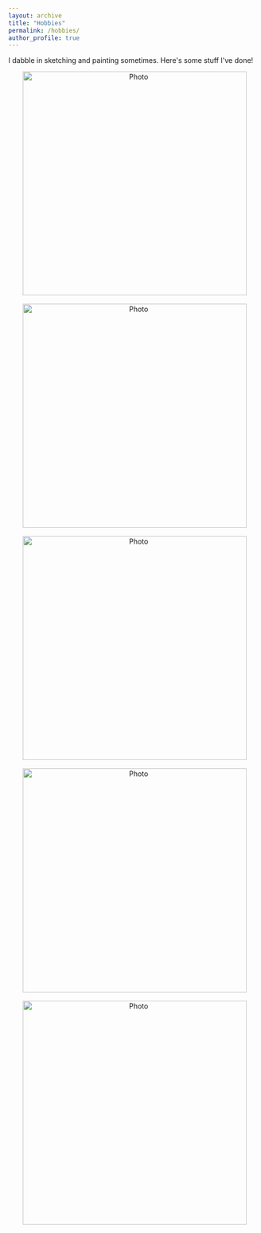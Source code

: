 ```yaml
---
layout: archive
title: "Hobbies"
permalink: /hobbies/
author_profile: true
---
```


I dabble in sketching and painting sometimes. Here's some stuff I've done!

<p align="center">
  <img src="https://marjerie.github.io/files/art1.jpg?raw=true" alt="Photo" style="width: 450px;"/> 
</p>

<p align="center">
  <img src="https://marjerie.github.io/files/art2.jpg?raw=true" alt="Photo" style="width: 450px;"/> 
</p>

<p align="center">
  <img src="https://marjerie.github.io/files/art3.jpg?raw=true" alt="Photo" style="width: 450px;"/> 
</p>

<p align="center">
  <img src="https://marjerie.github.io/files/art4.jpg?raw=true" alt="Photo" style="width: 450px;"/> 
</p>

<p align="center">
  <img src="https://marjerie.github.io/files/art5.jpg?raw=true" alt="Photo" style="width: 450px;"/> 
</p>

